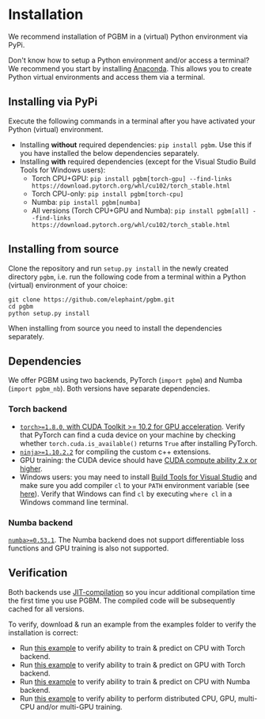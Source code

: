 # Installation #
We recommend installation of PGBM in a (virtual) Python environment via PyPi.

Don't know how to setup a Python environment and/or access a terminal? We recommend you start by installing [Anaconda](https://docs.anaconda.com/anaconda/install/index.html). This allows you to create Python virtual environments and access them via a terminal. 

##  Installing via PyPi ##
Execute the following commands in a terminal after you have activated your Python (virtual) environment.

* Installing __without__ required dependencies: `pip install pgbm`. Use this if you have installed the below dependencies separately.
* Installing __with__ required dependencies (except for the Visual Studio Build Tools for Windows users):
  * Torch CPU+GPU: `pip install pgbm[torch-gpu] --find-links https://download.pytorch.org/whl/cu102/torch_stable.html`
  * Torch CPU-only: `pip install pgbm[torch-cpu]`
  * Numba: `pip install pgbm[numba]`
  * All versions (Torch CPU+GPU and Numba): `pip install pgbm[all] --find-links https://download.pytorch.org/whl/cu102/torch_stable.html`
  
## Installing from source ##
Clone the repository and run `setup.py install` in the newly created directory `pgbm`, i.e. run the following code from a terminal within a Python (virtual) environment of your choice:

  ```
  git clone https://github.com/elephaint/pgbm.git
  cd pgbm
  python setup.py install
  ```
When installing from source you need to install the dependencies separately.

## Dependencies ##
We offer PGBM using two backends, PyTorch (`import pgbm`) and Numba (`import pgbm_nb`). Both versions have separate dependencies.

### Torch backend ###
* [`torch>=1.8.0`, with CUDA Toolkit >= 10.2 for GPU acceleration](https://pytorch.org/get-started/locally/). Verify that PyTorch can find a cuda device on your machine by checking whether `torch.cuda.is_available()` returns `True` after installing PyTorch.
* [`ninja>=1.10.2.2`](https://github.com/ninja-build/ninja/wiki/Pre-built-Ninja-packages) for compiling the custom c++ extensions.
* GPU training: the CUDA device should have [CUDA compute ability 2.x or higher](https://en.wikipedia.org/wiki/CUDA).
* Windows users: you may need to install [Build Tools for Visual Studio](https://visualstudio.microsoft.com/downloads/?q=build+tools) and make sure you add compiler `cl` to your `PATH` environment variable (see [here](https://stackoverflow.com/a/65812244)). Verify that Windows can find `cl` by executing `where cl` in a Windows command line terminal.

### Numba backend ###
[`numba>=0.53.1`](https://numba.readthedocs.io/en/stable/user/installing.html). The Numba backend does not support differentiable loss functions and GPU training is also not supported.

## Verification ##
Both backends use [JIT-compilation](https://en.wikipedia.org/wiki/Just-in-time_compilation) so you incur additional compilation time the first time you use PGBM. The compiled code will be subsequently cached for all versions.

To verify, download & run an example from the examples folder to verify the installation is correct:
* Run [this example](https://github.com/elephaint/pgbm/blob/main/examples/pytorch/example01_housing_cpu.py) to verify ability to train & predict on CPU with Torch backend.
* Run [this example](https://github.com/elephaint/pgbm/blob/main/examples/pytorch/example02_housing_gpu.py) to verify ability to train & predict on GPU with Torch backend.
* Run [this example](https://github.com/elephaint/pgbm/blob/main/examples/numba/example01_housing_cpu.py) to verify ability to train & predict on CPU with Numba backend.
* Run [this example](https://github.com/elephaint/pgbm/blob/main/examples/pytorch_dist/example13_housing_dist.py) to verify ability to perform distributed CPU, GPU, multi-CPU and/or multi-GPU training.